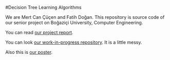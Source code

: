 #Decision Tree Learning Algorithms

We are Mert Can Çüçen and Fatih Doğan. This repository is source code of our senior project on Boğaziçi University, Computer Engineering.

You can read [our project report](https://drive.google.com/file/d/0B19XvF5mbR4NcWhkUEdYR2xYV0U/view?usp=sharing).

You can look [our work-in-progress repository](https://github.com/mrtcnnccn/Decision-Tree). It is a little messy.

Also this is [our poster](https://drive.google.com/file/d/0B19XvF5mbR4NcG91SHBEU3JnQWs/view?usp=sharing).
